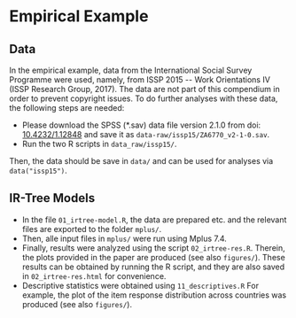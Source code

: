 # Empirical Example

## Data

In the empirical example, data from the International Social Survey Programme were used, namely, from ISSP 2015 -- Work Orientations IV (ISSP Research Group, 2017).
The data are not part of this compendium in order to prevent copyright issues.
To do further analyses with these data, the following steps are needed:

- Please download the SPSS (*.sav) data file version 2.1.0 from doi: [10.4232/1.12848](http://dx.doi.org/10.4232/1.12848) and save it as `data-raw/issp15/ZA6770_v2-1-0.sav`.
- Run the two R scripts in `data_raw/issp15/`.

Then, the data should be save in `data/` and can be used for analyses via `data("issp15")`.

## IR-Tree Models

- In the file `01_irtree-model.R`, the data are prepared etc. and the relevant files are exported to the folder `mplus/`.
- Then, alle input files in `mplus/` were run using Mplus 7.4.
- Finally, results were analyzed using the script `02_irtree-res.R`.
  Therein, the plots provided in the paper are produced (see also `figures/`).
  These results can be obtained by running the R script, and they are also saved in `02_irtree-res.html` for convenience.
- Descriptive statistics were obtained using `11_descriptives.R`
  For example, the plot of the item response distribution across countries was produced (see also `figures/`).
